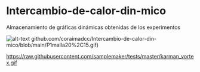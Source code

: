 # Intercambio-de-calor-din-mico
Almacenamiento de gráficas dinámicas obtenidas de los experimentos


![alt-text](https://raw.githubusercontent.com/coraimadcc/Intercambio-de-calor-din-mico/main/P1malla20%2C15.gif)
github.com/coraimadcc/Intercambio-de-calor-din-mico/blob/main/P1malla20%2C15.gif)

https://raw.githubusercontent.com/samplemaker/tests/master/karman_vortex.gif
